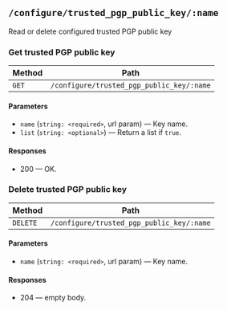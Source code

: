 ## `/configure/trusted_pgp_public_key/:name`

Read or delete configured trusted PGP public key

### Get trusted PGP public key



| Method | Path |
|--------|------|
| `GET` | `/configure/trusted_pgp_public_key/:name` |

#### Parameters

* `name` (`string: <required>`, url param) — Key name.
* `list` (`string: <optional>`) — Return a list if `true`.

#### Responses

* 200 — OK. 


### Delete trusted PGP public key



| Method | Path |
|--------|------|
| `DELETE` | `/configure/trusted_pgp_public_key/:name` |

#### Parameters

* `name` (`string: <required>`, url param) — Key name.

#### Responses

* 204 — empty body.
